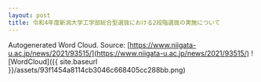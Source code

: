 ```yaml
---
layout: post
title: 令和4年度新潟大学工学部総合型選抜における2段階選抜の実施について
---
```

Autogenerated Word Cloud.
Source\: [https://www.niigata-u.ac.jp/news/2021/93515/](https://www.niigata-u.ac.jp/news/2021/93515/)
![WordCloud]({{ site.baseurl }}/assets/93f1454a8114cb3046c668405cc288bb.png)